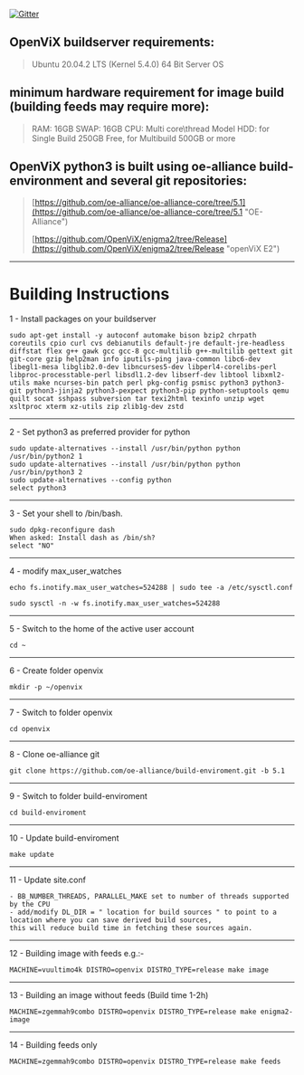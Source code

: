 [![Gitter](https://badges.gitter.im/OpenViX/community.svg)](https://gitter.im/OpenViX/community?utm_source=badge&utm_medium=badge&utm_campaign=pr-badge)

## OpenViX buildserver requirements: ##

> Ubuntu 20.04.2 LTS (Kernel 5.4.0) 64 Bit Server OS

## minimum hardware requirement for image build (building feeds may require more):

> RAM:  16GB
> SWAP: 16GB
> CPU:  Multi core\thread Model
> HDD:  for Single Build 250GB Free, for Multibuild 500GB or more

## OpenViX python3 is built using oe-alliance build-environment and several git repositories: ##

> [https://github.com/oe-alliance/oe-alliance-core/tree/5.1](https://github.com/oe-alliance/oe-alliance-core/tree/5.1 "OE-Alliance")
> 
> [https://github.com/OpenViX/enigma2/tree/Release](https://github.com/OpenViX/enigma2/tree/Release "openViX E2")


----------

# Building Instructions #

1 - Install packages on your buildserver

    sudo apt-get install -y autoconf automake bison bzip2 chrpath coreutils cpio curl cvs debianutils default-jre default-jre-headless diffstat flex g++ gawk gcc gcc-8 gcc-multilib g++-multilib gettext git git-core gzip help2man info iputils-ping java-common libc6-dev libegl1-mesa libglib2.0-dev libncurses5-dev libperl4-corelibs-perl libproc-processtable-perl libsdl1.2-dev libserf-dev libtool libxml2-utils make ncurses-bin patch perl pkg-config psmisc python3 python3-git python3-jinja2 python3-pexpect python3-pip python-setuptools qemu quilt socat sshpass subversion tar texi2html texinfo unzip wget xsltproc xterm xz-utils zip zlib1g-dev zstd 
    
----------
2 - Set python3 as preferred provider for python

    sudo update-alternatives --install /usr/bin/python python /usr/bin/python2 1
    sudo update-alternatives --install /usr/bin/python python /usr/bin/python3 2
    sudo update-alternatives --config python
    select python3
    
----------    
3 - Set your shell to /bin/bash.

    sudo dpkg-reconfigure dash
    When asked: Install dash as /bin/sh?
    select "NO"

----------
4 - modify max_user_watches

    echo fs.inotify.max_user_watches=524288 | sudo tee -a /etc/sysctl.conf

    sudo sysctl -n -w fs.inotify.max_user_watches=524288

----------
5 - Switch to the home of the active user account

    cd ~

----------
6 - Create folder openvix

    mkdir -p ~/openvix

----------
7 - Switch to folder openvix

    cd openvix

----------
8 - Clone oe-alliance git

    git clone https://github.com/oe-alliance/build-enviroment.git -b 5.1

----------
9 - Switch to folder build-enviroment

    cd build-enviroment

----------
10 - Update build-enviroment

    make update


----------
11 - Update site.conf 

    - BB_NUMBER_THREADS, PARALLEL_MAKE set to number of threads supported by the CPU
    - add/modify DL_DIR = " location for build sources " to point to a location where you can save derived build sources, 
    this will reduce build time in fetching these sources again.

----------
12 - Building image with feeds  e.g.:- 

	MACHINE=vuultimo4k DISTRO=openvix DISTRO_TYPE=release make image

----------
13 - Building an image without feeds (Build time 1-2h)

    MACHINE=zgemmah9combo DISTRO=openvix DISTRO_TYPE=release make enigma2-image

----------
14 - Building feeds only

    MACHINE=zgemmah9combo DISTRO=openvix DISTRO_TYPE=release make feeds


